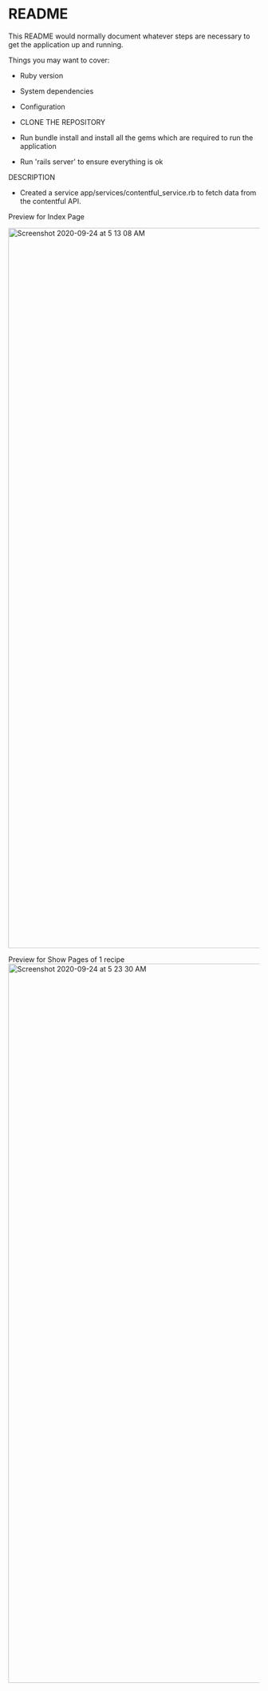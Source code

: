 # README

This README would normally document whatever steps are necessary to get the
application up and running.

Things you may want to cover:

* Ruby version

* System dependencies

* Configuration

* CLONE THE REPOSITORY

* Run bundle install and install all the gems which are required to run the application

* Run 'rails server' to ensure everything is ok

DESCRIPTION
 - Created a service app/services/contentful_service.rb to fetch data from the contentful API.

Preview for Index Page

<img width="1440" alt="Screenshot 2020-09-24 at 5 13 08 AM" src="https://user-images.githubusercontent.com/23318509/94085484-e48e5680-fe25-11ea-9edc-a974c080073c.png">

Preview for Show Pages of 1 recipe
<img width="1438" alt="Screenshot 2020-09-24 at 5 23 30 AM" src="https://user-images.githubusercontent.com/23318509/94085605-3800a480-fe26-11ea-9662-df57410dfb24.png">
